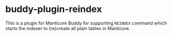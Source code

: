 # buddy-plugin-reindex

This is a plugin for Manticore Buddy for supporting `REINDEX` command which starts the indexer to (re)create all plain tables in Manticore.

